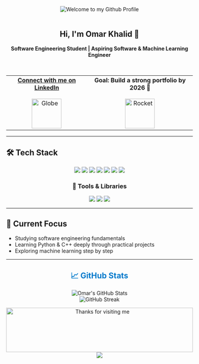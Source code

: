 <!-- "Hero" Header -->
<div align="center">
  <img src="https://github.com/BrunnerLivio/brunnerlivio/blob/master/images/welcome.png?raw=true" style="max-width: 100%;" alt="Welcome to my Github Profile" />
  <br />
  <br />
  <h2>Hi, I'm Omar Khalid 👋</h2>
  <p><strong>Software Engineering Student | Aspiring Software & Machine Learning Engineer</strong></p>
  <br />
</div>

<!-- Social + About -->
<table width="100%" align="center">
<tr>

<!-- Personal Website / LinkedIn -->
<td align="center">
<a href="https://www.linkedin.com/in/omar-khalid-54300b29a/" target="_blank">
<strong>Connect with me on LinkedIn</strong>
<br />
<br />
<img alt="Globe" height="80" src="https://github.com/BrunnerLivio/brunnerlivio/raw/master/images/globe.gif">
</a>
</td>

<!-- Goal -->
<td align="center">
<strong>Goal: Build a strong portfolio by 2026 🚀</strong>
<br />
<br />
<img height="80" alt="Rocket" src="https://media.giphy.com/media/3oEjI6SIIHBdRxXI40/giphy.gif"> 
</td>

</tr>
</table>

---

<!-- Skills Section -->
<h2>🛠️ Tech Stack</h2>
<p align="center">
  <img src="https://img.shields.io/badge/C++-00599C?style=for-the-badge&logo=c%2B%2B&logoColor=white"/>
  <img src="https://img.shields.io/badge/C-00599C?style=for-the-badge&logo=c&logoColor=white"/>
  <img src="https://img.shields.io/badge/Java-007396?style=for-the-badge&logo=java&logoColor=white"/>
  <img src="https://img.shields.io/badge/CSharp-239120?style=for-the-badge&logo=c-sharp&logoColor=white"/>
  <img src="https://img.shields.io/badge/Python-3776AB?style=for-the-badge&logo=python&logoColor=white"/>
  <img src="https://img.shields.io/badge/HTML5-E34F26?style=for-the-badge&logo=html5&logoColor=white"/>
  <img src="https://img.shields.io/badge/CSS3-1572B6?style=for-the-badge&logo=css3&logoColor=white"/>
</p>

<h3 align="center">🧠 Tools & Libraries</h3>
<p align="center">
  <img src="https://img.shields.io/badge/NumPy-013243?style=for-the-badge&logo=numpy&logoColor=white"/>
  <img src="https://img.shields.io/badge/scikit--learn-F7931E?style=for-the-badge&logo=scikit-learn&logoColor=white"/>
  <img src="https://img.shields.io/badge/Git-F05032?style=for-the-badge&logo=git&logoColor=white"/>
</p>

---

<!-- Current Focus -->
<h2>📌 Current Focus</h2>
<ul>
  <li>Studying software engineering fundamentals</li>
  <li>Learning Python & C++ deeply through practical projects</li>
  <li>Exploring machine learning step by step</li>
</ul>

---
<!-- GitHub Stats -->
<h2 style="color:#007acc;" align="center">📈 GitHub Stats</h2>

<p align="center">
  <img src="https://github-readme-stats.vercel.app/api?username=OmarKhalidHussein&show_icons=true&theme=default" alt="Omar's GitHub Stats"/>
  <br>
  <img src="https://github-readme-streak-stats.herokuapp.com/?user=OmarKhalidHussein&theme=default" alt="GitHub Streak"/>
</p>

<!-- Footer -->
<div align="center">
<img height="120" alt="Thanks for visiting me" width="100%" src="https://raw.githubusercontent.com/BrunnerLivio/brunnerlivio/master/images/marquee.svg" />
<br />
<img src="https://profile-counter.glitch.me/OmarKhalidHussein/count.svg" />
<br />

</div>
